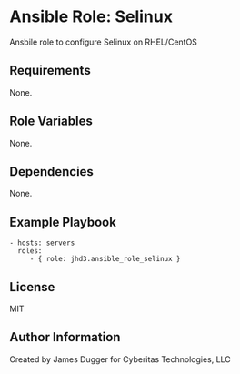 Ansible Role: Selinux
=========

Ansbile role to configure Selinux on RHEL/CentOS

Requirements
------------

None.

Role Variables
--------------

None.

Dependencies
------------

None.

Example Playbook
----------------

    - hosts: servers
      roles:
         - { role: jhd3.ansible_role_selinux }

License
-------

MIT

Author Information
------------------

Created by James Dugger for Cyberitas Technologies, LLC
